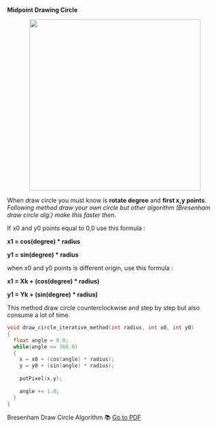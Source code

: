 **Midpoint Drawing Circle**

<p align="center">
<img width="400" height="400" src="https://github.com/tlhcelik/computer-graphics/blob/master/w2/mirroring.png">
</p>

When draw circle you must know is **rotate degree** and **first x,y points**.
_Following method draw your own circle but other algorithm _(Bresenham draw circle alg.)_ make this faster then._

If x0 and y0 points equal to 0,0 use this formula : 

**x1 = cos(degree) * radius**

**y1 = sin(degree) * radius**

when x0 and y0 points is different origin, use this formula : 

**x1 = Xk + (cos(degree) * radius)**

**y1 = Yk + (sin(degree) * radius)**

This method draw circle counterclockwise and step by step but also consume a lot of time.

```c
void draw_circle_iterative_method(int radius, int x0, int y0)
{
  float angle = 0.0;
  while(angle <= 360.0)
  {
    x = x0 + (cos(angle) * radius);
    y = y0 + (sin(angle) * radius);
    
    putPixel(x,y);
    
    angle += 1.0;
  }
}
```

Bresenham Draw Circle Algorithm :books: [Go to PDF](https://github.com/tlhcelik/computer-graphics/edit/master/w2/bresenham-circle-algorithm.pdf)
